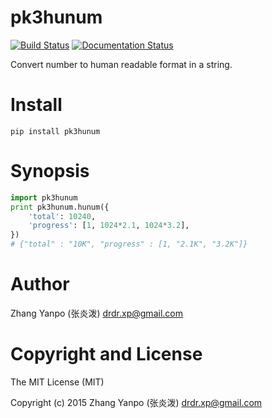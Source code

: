 # pk3hunum

[![Build Status](https://travis-ci.com/pykit3/pk3hunum.svg?branch=master)](https://travis-ci.com/pykit3/pk3hunum)
[![Documentation Status](https://readthedocs.org/projects/pk3hunum/badge/?version=stable)](https://pk3hunum.readthedocs.io/en/stable/?badge=stable)

Convert number to human readable format in a string.

# Install

```
pip install pk3hunum
```

# Synopsis

```python
import pk3hunum
print pk3hunum.hunum({
    'total': 10240,
    'progress': [1, 1024*2.1, 1024*3.2],
})
# {"total" : "10K", "progress" : [1, "2.1K", "3.2K"]}
```

#   Author

Zhang Yanpo (张炎泼) <drdr.xp@gmail.com>

#   Copyright and License

The MIT License (MIT)

Copyright (c) 2015 Zhang Yanpo (张炎泼) <drdr.xp@gmail.com>
